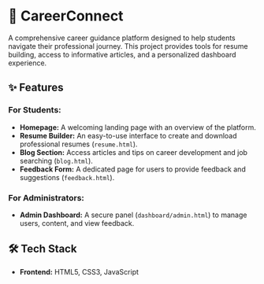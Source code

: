 # 🚀 CareerConnect

A comprehensive career guidance platform designed to help students navigate their professional journey. This project provides tools for resume building, access to informative articles, and a personalized dashboard experience.

## ✨ Features

### For Students:
* **Homepage:** A welcoming landing page with an overview of the platform.
* **Resume Builder:** An easy-to-use interface to create and download professional resumes (`resume.html`).
* **Blog Section:** Access articles and tips on career development and job searching (`blog.html`).
* **Feedback Form:** A dedicated page for users to provide feedback and suggestions (`feedback.html`).

### For Administrators:
* **Admin Dashboard:** A secure panel (`dashboard/admin.html`) to manage users, content, and view feedback.

## 🛠️ Tech Stack

* **Frontend:** HTML5, CSS3, JavaScript
